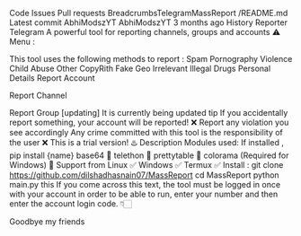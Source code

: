 

Code
Issues
Pull requests
BreadcrumbsTelegramMassReport
/README.md
Latest commit
AbhiModszYT
AbhiModszYT
3 months ago
History
Reporter Telegram
A powerful tool for reporting channels, groups and accounts ⚠️
Menu :


This tool uses the following methods to report :
Spam
Pornography
Violence
Child Abuse
Other
CopyRith
Fake
Geo Irrelevant
Illegal Drugs
Personal Details
Report Account


Report Channel


Report Group [updating]
It is currently being updated
tip
If you accidentally report something, your account will be reported! ❌
Report any violation you see accordingly
Any crime committed with this tool is the responsibility of the user ❌
This is a trial version! ♨️
Description
Modules used:
If installed , pip install {name}
base64 🔰
telethon 🔰
prettytable 🔰
colorama (Required for Windows) 🔰
Support from
Linux ✅
Windows ✅
Termux ✅
Install :
git clone https://github.com/dilshadhasnain07/MassReport
cd MassReport
python main.py
this
If you come across this text, the tool must be logged in once with your account in order to be able to run, enter your number and then enter the account login code. 👇🏻

Goodbye my friends
